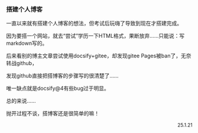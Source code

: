 ### 搭建个人博客



一直以来就有搭建个人博客的想法，但考试后玩嗨了导致到现在才搭建完成。

因为要搭一个网站，就去“尝试”学历一下HTML格式，果断放弃……只能说：写markdown写的。

后来看别的博主文章尝试使用docsify+gitee，却发现gitee Pages被ban了，无奈转战github，

发现github直接把搭博客的步骤写的很清楚了……

唯一缺点就是docsify@4有些bug过于明显。

总的来说……

抛开过程不谈，搭博客还是很简单的嘛！

<div style="text-align: right;"><font size="2">25.1.21</font>


